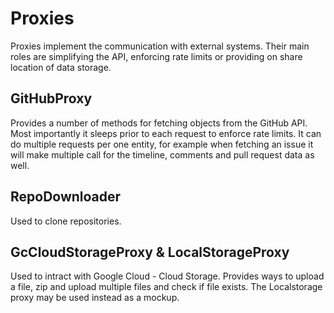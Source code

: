 # Proxies

Proxies implement the communication with external systems. Their main roles are simplifying the API, enforcing rate limits or providing on share location of data storage.

## GitHubProxy

Provides a number of methods for fetching objects from the GitHub API. Most importantly it sleeps prior to each request to enforce rate limits. It can do multiple requests per one entity, for example when fetching an issue it will make multiple call for the timeline, comments and pull request data as well.

## RepoDownloader

Used to clone repositories.

## GcCloudStorageProxy & LocalStorageProxy

Used to intract with Google Cloud - Cloud Storage. Provides ways to upload a file, zip and upload multiple files and check if file exists. The Localstorage proxy may be used instead as a mockup.